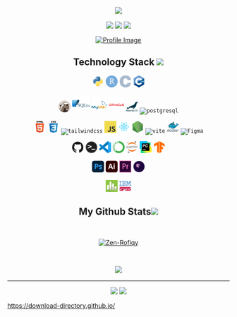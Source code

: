 <!-- <img src= https://64.media.tumblr.com/728cf21657c5e41c4806f3667e735dc3/7bdb6c2b53dbcbea-f8/s1280x1920/5dd09ca5e7581bd497a70418c40f5a62bf18caa8.gifv /> -->
<p align="center">
<!-- <img src= https://media1.tenor.com/m/9XqfLB9F06QAAAAd/aquarium.gif /> -->
 <img src= https://inspgr.id/app/uploads/2023/05/pixel-art-kirokaze-12.gif /> 
<!-- <img src= https://64.media.tumblr.com/a47e11f63f9edfdc56a5f7fbf8008e74/1a4b84a4e297dd61-09/s540x810/6fdeddeababf3068cb7a43cf12de43d9fcc136a0.gifv /> -->
<!-- <img src= https://64.media.tumblr.com/bd227c61d2487281119b65d8a0c272df/843918345f7cee94-02/s540x810/eeb64bcd68977cf36d9be601b6ef32e25813767c.gifv /> -->
<!-- <img src= https://64.media.tumblr.com/d0d6caef38f29f7648dab97fffe7441e/ff10144704cebbe7-76/s540x810/c08a751960dc820e31d6ea39e6dd8cfa87d57112.gifv /> -->

 
</p>

<p align="center">
 
 <img src="https://badges.pufler.dev/visits/Zen-Rofiqy/Zen-Rofiqy"/> 
 <img src="https://badges.pufler.dev/repos/Zen-Rofiqy"/>
 <img src="https://badges.pufler.dev/commits/monthly/Zen-Rofiqy" />    

</p>

<p align="center">
  <a href="https://monkeytype.com/profile/F_Rofiqy">
    <img src="https://monkeytype-github-profile.deno.dev/profile/F_Rofiqy" alt="Profile Image" />
  </a>
</p>

<!-- ==================== TECH =====================-->
<h2 align="center">Technology Stack <img src="https://github.com/ritik307/ritik307/blob/main/images/laptop.gif" width="50"></h2>
<!-- Programming Languange -->
<p align="center">
 <code><img height="27" src="https://raw.githubusercontent.com/devicons/devicon/refs/heads/master/icons/python/python-original.svg" alt="python"></code>
 <code><img height="27" src="https://raw.githubusercontent.com/devicons/devicon/refs/heads/master/icons/rstudio/rstudio-original.svg" alt="r"></code>
 <code><img height="27" src="https://raw.githubusercontent.com/devicons/devicon/refs/heads/master/icons/c/c-original.svg" alt="c"></code>
 <code><img height="27" src="https://raw.githubusercontent.com/devicons/devicon/refs/heads/master/icons/cplusplus/cplusplus-original.svg" alt="c++"></code>
</p>

<!-- SQL -->
<p align="center">
 <code><img height="27" src="https://raw.githubusercontent.com/devicons/devicon/refs/heads/master/icons/dbeaver/dbeaver-original.svg" alt="dbeaver"></code>
 <code><img height="40" src="https://raw.githubusercontent.com/devicons/devicon/refs/heads/master/icons/sqlite/sqlite-original-wordmark.svg" alt="sqlite"></code>
 <code><img height="35" src="https://raw.githubusercontent.com/devicons/devicon/refs/heads/master/icons/mysql/mysql-original-wordmark.svg" alt="mysql"></code>
 <code><img height="35" src="https://github.com/devicons/devicon/blob/master/icons/oracle/oracle-original.svg" alt="oracle"></code>
 <code><img height="27" src="https://raw.githubusercontent.com/devicons/devicon/refs/heads/master/icons/mariadb/mariadb-original-wordmark.svg" alt="mariadb"></code>
 <code><img height="27" src="https://upload.wikimedia.org/wikipedia/commons/thumb/2/29/Postgresql_elephant.svg/1985px-Postgresql_elephant.svg.png" alt="postgresql"></code>
</p>

<!-- Web/Apps -->
<p align="center">
 <code><img height="27" src="https://raw.githubusercontent.com/devicons/devicon/master/icons/html5/html5-original-wordmark.svg" alt="html5"></code>
 <code><img height="27" src="https://raw.githubusercontent.com/devicons/devicon/master/icons/css3/css3-original-wordmark.svg" alt="css3"></code>
 <code><img height="27" src="https://www.vectorlogo.zone/logos/tailwindcss/tailwindcss-icon.svg" alt="tailwindcss"></code>
 <code><img height="27" src="https://raw.githubusercontent.com/github/explore/80688e429a7d4ef2fca1e82350fe8e3517d3494d/topics/javascript/javascript.png" alt="javascript"></code>
 <code><img height="27" src="https://raw.githubusercontent.com/github/explore/80688e429a7d4ef2fca1e82350fe8e3517d3494d/topics/react/react.png" alt="react"></code>
 <code><img height="27" src="https://raw.githubusercontent.com/github/explore/80688e429a7d4ef2fca1e82350fe8e3517d3494d/topics/nodejs/nodejs.png" alt="nodejs"></code>
 <code><img height="27" src="https://vitejs.dev/logo-with-shadow.png" alt="vite"></code>
 <code><img height="27" src="https://raw.githubusercontent.com/devicons/devicon/master/icons/docker/docker-original-wordmark.svg" alt="docker"></code>
 <code><img height="27" src="https://upload.wikimedia.org/wikipedia/commons/thumb/3/33/Figma-logo.svg/1200px-Figma-logo.svg.png" alt="Figma"></code>
</p>

<!-- Tools -->
<p align="center">
 <code><img height="27" src="https://raw.githubusercontent.com/devicons/devicon/refs/heads/master/icons/github/github-original.svg" alt="github"></code>
 <code><img height="27" src="https://raw.githubusercontent.com/github/explore/80688e429a7d4ef2fca1e82350fe8e3517d3494d/topics/terminal/terminal.png" alt="terminal"></code>
 <code><img height="27" src="https://raw.githubusercontent.com/devicons/devicon/refs/heads/master/icons/vscode/vscode-original.svg" alt="vscode"></code>
 <code><img height="27" src="https://raw.githubusercontent.com/devicons/devicon/refs/heads/master/icons/anaconda/anaconda-original.svg" alt="anaconda"></code>
 <code><img height="27" src="https://raw.githubusercontent.com/devicons/devicon/refs/heads/master/icons/jupyter/jupyter-original-wordmark.svg" alt="jupyter"></code>
 <code><img height="27" src="https://raw.githubusercontent.com/devicons/devicon/refs/heads/master/icons/pycharm/pycharm-original.svg" alt="pycharm"></code>
 <code><img height="27" src="https://raw.githubusercontent.com/devicons/devicon/refs/heads/master/icons/tensorflow/tensorflow-original.svg" alt="tensorflow"></code>
</p>

<!-- Editing -->
<p align="center">
 <code><img height="27" src="https://raw.githubusercontent.com/devicons/devicon/refs/heads/master/icons/photoshop/photoshop-original.svg" alt="photoshop"></code>
 <code><img height="27" src="https://raw.githubusercontent.com/devicons/devicon/refs/heads/master/icons/illustrator/illustrator-plain.svg" alt="illustrator"></code>
 <code><img height="27" src="https://raw.githubusercontent.com/devicons/devicon/refs/heads/master/icons/premierepro/premierepro-original.svg" alt="premiere-pro"></code>
 <code><img height="27" src="https://raw.githubusercontent.com/devicons/devicon/refs/heads/master/icons/aftereffects/aftereffects-original.svg" alt="after-effect"></code>
</p>

<!-- Stat -->
<p align="center">
 <code><img height="27" src="https://raw.githubusercontent.com/devicons/devicon/refs/heads/master/icons/minitab/minitab-original.svg" alt="minitab"></code>
 <code><img height="27" src="https://raw.githubusercontent.com/devicons/devicon/refs/heads/master/icons/spss/spss-original.svg" alt="spss"></code>
</p>


<h2 align="center">
  My Github Stats<img src="https://media.giphy.com/media/VgCDAzcKvsR6OM0uWg/giphy.gif" width="50">
</h2>
 
<br>

<p align="center"> <a href="https://github.com/ryo-ma/github-profile-trophy"><img src="https://github-profile-trophy.vercel.app/?username=Zen-Rofiqy&theme=radical" alt="Zen-Rofiqy" /></a> </p>
<br>

<p align = "center">
 <img  src="https://github-readme-streak-stats.herokuapp.com/?user=Zen-Rofiqy&show_icons=true&locale=en&layout=compact&theme=radical&line_height=0" />
</p> 
<hr>

<p align = "center">
  <img height="170" src = "https://github-readme-stats.vercel.app/api?username=Zen-Rofiqy&show_icons=true&theme=radical&line_height=27">
  <img src = "https://github-readme-stats.vercel.app/api/top-langs/?username=Zen-Rofiqy&hide=html,css,java,shaderlab,kotlin,hlsl&theme=radical&show_icons=true&locale=en&layout=compact">
</p>

https://download-directory.github.io/

<!--
**Zen-Rofiqy/Zen-Rofiqy** is a ✨ _special_ ✨ repository because its `README.md` (this file) appears on your GitHub profile.

Here are some ideas to get you started:

- 🔭 I’m currently working on ...
- 🌱 I’m currently learning ...
- 👯 I’m looking to collaborate on ...
- 🤔 I’m looking for help with ...
- 💬 Ask me about ...
- 📫 How to reach me: ...
- 😄 Pronouns: ...
- ⚡ Fun fact: ...
-->
